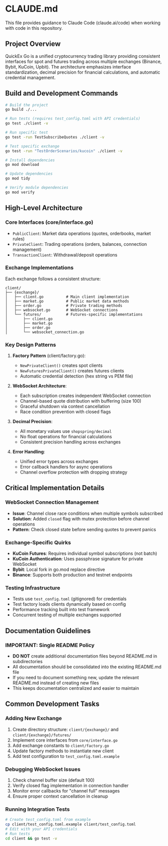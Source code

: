 # CLAUDE.md

This file provides guidance to Claude Code (claude.ai/code) when working with code in this repository.

## Project Overview

QuickEx Go is a unified cryptocurrency trading library providing consistent interfaces for spot and futures trading across multiple exchanges (Binance, Bybit, KuCoin, Upbit). The architecture emphasizes interface standardization, decimal precision for financial calculations, and automatic credential management.

## Build and Development Commands

```bash
# Build the project
go build ./...

# Run tests (requires test_config.toml with API credentials)
go test ./client -v

# Run specific test
go test -run TestSubscribeQuotes ./client -v

# Test specific exchange
go test -run "TestOrderScenarios/kucoin" ./client -v

# Install dependencies
go mod download

# Update dependencies
go mod tidy

# Verify module dependencies
go mod verify
```

## High-Level Architecture

### Core Interfaces (core/interface.go)
- `PublicClient`: Market data operations (quotes, orderbooks, market rules)
- `PrivateClient`: Trading operations (orders, balances, connection management)
- `TransactionClient`: Withdrawal/deposit operations

### Exchange Implementations
Each exchange follows a consistent structure:
```
client/
├── {exchange}/
│   ├── client.go          # Main client implementation
│   ├── market.go          # Public market data methods
│   ├── order.go           # Private trading methods
│   ├── websocket.go       # WebSocket connections
│   └── futures/           # Futures-specific implementations
│       ├── client.go
│       ├── market.go
│       ├── order.go
│       └── websocket_connection.go
```

### Key Design Patterns

1. **Factory Pattern** (client/factory.go):
   - `NewPrivateClient()` creates spot clients
   - `NewFuturesPrivateClient()` creates futures clients
   - Automatic credential detection (hex string vs PEM file)

2. **WebSocket Architecture**:
   - Each subscription creates independent WebSocket connection
   - Channel-based quote distribution with buffering (size 100)
   - Graceful shutdown via context cancellation
   - Race condition prevention with closed flags

3. **Decimal Precision**:
   - All monetary values use `shopspring/decimal`
   - No float operations for financial calculations
   - Consistent precision handling across exchanges

4. **Error Handling**:
   - Unified error types across exchanges
   - Error callback handlers for async operations
   - Channel overflow protection with dropping strategy

## Critical Implementation Details

### WebSocket Connection Management
- **Issue**: Channel close race conditions when multiple symbols subscribed
- **Solution**: Added `closed` flag with mutex protection before channel operations
- **Pattern**: Check closed state before sending quotes to prevent panics

### Exchange-Specific Quirks
- **KuCoin Futures**: Requires individual symbol subscriptions (not batch)
- **KuCoin Authentication**: Uses passphrase signature for private WebSocket
- **Bybit**: Local fork in go.mod replace directive
- **Binance**: Supports both production and testnet endpoints

### Testing Infrastructure
- Tests use `test_config.toml` (gitignored) for credentials
- Test factory loads clients dynamically based on config
- Performance tracking built into test framework
- Concurrent testing of multiple exchanges supported

## Documentation Guidelines

### IMPORTANT: Single README Policy
- **DO NOT** create additional documentation files beyond README.md in subdirectories
- All documentation should be consolidated into the existing README.md file
- If you need to document something new, update the relevant README.md instead of creating new files
- This keeps documentation centralized and easier to maintain

## Common Development Tasks

### Adding New Exchange
1. Create directory structure: `client/{exchange}/` and `client/{exchange}/futures/`
2. Implement core interfaces from `core/interface.go`
3. Add exchange constants to `client/factory.go`
4. Update factory methods to instantiate new client
5. Add test configuration to `test_config.toml.example`

### Debugging WebSocket Issues
1. Check channel buffer size (default 100)
2. Verify closed flag implementation in connection handler
3. Monitor error callbacks for "channel full" messages
4. Ensure proper context cancellation in cleanup

### Running Integration Tests
```bash
# Create test_config.toml from example
cp client/test_config.toml.example client/test_config.toml
# Edit with your API credentials
# Run tests
cd client && go test -v
```